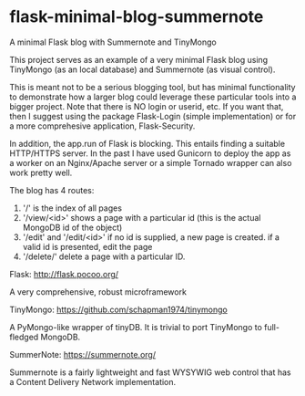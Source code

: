 # flask-minimal-blog-summernote

A minimal Flask blog with Summernote and TinyMongo

This project serves as an example of a very minimal Flask blog using TinyMongo (as an local database) and Summernote (as visual control).

This is meant not to be a serious blogging tool, but has minimal functionality to demonstrate how a larger blog could leverage
these particular tools into a bigger project.  Note that there is NO login or userid, etc. If you want that, then
I suggest using the package Flask-Login (simple implementation) or for a more comprehesive application, Flask-Security.

In addition, the app.run of Flask is blocking.  This entails finding a suitable HTTP/HTTPS server.  In the past I have used Gunicorn to deploy the app as a worker on an Nginx/Apache server or a simple Tornado wrapper can also work pretty well.

The blog has 4 routes:
1. '/' is the index of all pages
2. '/view/\<id\>' shows a page with a particular id (this is the actual MongoDB id of the object)
3. '/edit' and '/edit/\<id\>' if no id is supplied, a new page is created.  if a valid id is presented, edit the page
4. '/delete/<id>' delete a page with a particular ID.

Flask: http://flask.pocoo.org/

A very comprehensive, robust microframework

TinyMongo: https://github.com/schapman1974/tinymongo

A PyMongo-like wrapper of tinyDB.  It is trivial to port TinyMongo to full-fledged MongoDB.

SummerNote: https://summernote.org/

Summernote is a fairly lightweight and fast WYSYWIG web control that has a Content Delivery Network implementation.
